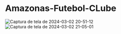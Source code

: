 # Amazonas-Futebol-CLube

![Captura de tela de 2024-03-02 20-51-12](https://github.com/pedroheinrich/Amazonas-Futebol-CLube/assets/97209403/b5653a41-092b-4f34-b23c-811d66fe0cc5)
![Captura de tela de 2024-03-02 21-05-01](https://github.com/pedroheinrich/Amazonas-Futebol-CLube/assets/97209403/b11803bc-fcf1-474e-a673-da288a31dc3f)
